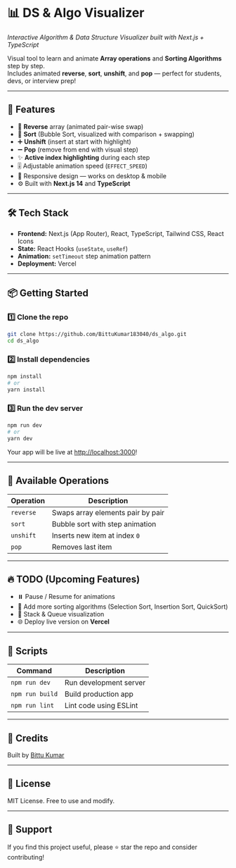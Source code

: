 # 📊 DS & Algo Visualizer  
*Interactive Algorithm & Data Structure Visualizer built with Next.js + TypeScript*

Visual tool to learn and animate **Array operations** and **Sorting Algorithms** step by step.  
Includes animated **reverse**, **sort**, **unshift**, and **pop** — perfect for students, devs, or interview prep!

---

## 🚀 Features

- 🔄 **Reverse** array (animated pair-wise swap)
- 🔢 **Sort** (Bubble Sort, visualized with comparison + swapping)
- ➕ **Unshift** (insert at start with highlight)
- ➖ **Pop** (remove from end with visual step)
- ✨ **Active index highlighting** during each step
- 🎚️ Adjustable animation speed (`EFFECT_SPEED`)
- 📱 Responsive design — works on desktop & mobile
- ⚙️ Built with **Next.js 14** and **TypeScript**

---

## 🛠️ Tech Stack

- **Frontend:** Next.js (App Router), React, TypeScript, Tailwind CSS, React Icons
- **State:** React Hooks (`useState`, `useRef`)
- **Animation:** `setTimeout` step animation pattern
- **Deployment:** Vercel 

---

## 📦 Getting Started

### 1️⃣ Clone the repo
```bash
git clone https://github.com/BittuKumar183040/ds_algo.git
cd ds_algo
```

### 2️⃣ Install dependencies
```bash
npm install
# or
yarn install
```

### 3️⃣ Run the dev server
```bash
npm run dev
# or
yarn dev
```
Your app will be live at [http://localhost:3000](http://localhost:3000)!

---

## 🎯 Available Operations

| Operation  | Description                       |
|------------|-----------------------------------|
| `reverse`  | Swaps array elements pair by pair |
| `sort`     | Bubble sort with step animation   |
| `unshift`  | Inserts new item at index `0`     |
| `pop`      | Removes last item                 |

---

## 🔥 TODO (Upcoming Features)
- ⏸️ Pause / Resume for animations
- 🧩 Add more sorting algorithms (Selection Sort, Insertion Sort, QuickSort)
- 🧮 Stack & Queue visualization
- 🌐 Deploy live version on **Vercel**

---

## 📝 Scripts

| Command          | Description          |
|------------------|----------------------|
| `npm run dev`    | Run development server |
| `npm run build`  | Build production app  |
| `npm run lint`   | Lint code using ESLint |

---

## 🌟 Credits
Built by [Bittu Kumar](https://github.com/BittuKumar183040)  

---

## 📄 License
MIT License. Free to use and modify.

---

## 💖 Support
If you find this project useful, please ⭐️ star the repo and consider contributing!